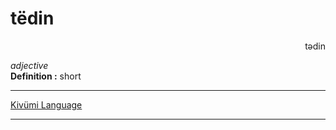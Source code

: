 
# tëdin

<div align="right">tədin<i></i></div>

*adjective*  
**Definition :** short  

---

[Kivümi Language](../README.md)

---
